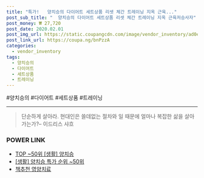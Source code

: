 ```yaml
--- 
title: "특가!   양치승의 다이어트 세트상품 리셋 체간 트레이닝 지옥 근육..." 
post_sub_title: "  양치승의 다이어트 세트상품 리셋 체간 트레이닝 지옥 근육저승사자" 
post_money: ₩ 27,720 
post_date: 2020.02.01 
post_img_url: https://static.coupangcdn.com/image/vendor_inventory/ad0e/7629f9d973528d65a37491a60afcb7b984ce2154bcfb797fa65859dd6c2d.jpg 
post_link_url: https://coupa.ng/bnPzzA 
categories: 
  - vendor_inventory 
tags: 
  - 양치승의 
  - 다이어트 
  - 세트상품 
  - 트레이닝 
--- 
```

  #양치승의 #다이어트 #세트상품 #트레이닝 
<hr> 

> 단순하게 살아라. 현대인은 쓸데없는 절차와 일 때문에 얼마나 복잡한 삶을 살아가는가?– 이드리스 샤흐 


### POWER LINK

* <a href="https://blog.naver.com/an0733/221792731979" target="_blank"> TOP ~50위 [생활] 양치승</a>
* <a href="https://blog.naver.com/sakai111/221792731998" target="_blank"> [생활] 양치승 특가 순위 ~50위</a>
* <a href="https://blog.naver.com/fasyy4321/221791191020" target="_blank">책추천 영양치료</a>
